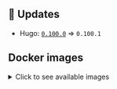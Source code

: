 ## :heartbeat: Updates

* Hugo: [`0.100.0`](https://github.com/klakegg/docker-hugo/releases/tag/0.100.0) => `0.100.1`


## Docker images

<details>
<summary>Click to see available images</summary>

This release is available from Docker Hub as project `klakegg/hugo` with the following tags:

| Alias tags                   | Version specific tags                      |
| ---------------------------- | ------------------------------------------ |
| `busybox`, `latest`          | `0.100.1-busybox`, `0.100.1`                     |
| `busybox-ci`, `ci`           | `0.100.1-busybox-ci`, `0.100.1-ci`               |
| `busybox-onbuild`, `onbuild` | `0.100.1-busybox-onbuild`, `0.100.1-onbuild`     |
| `alpine`                     | `0.100.1-alpine`                              |
| `alpine-ci`                  | `0.100.1-alpine-ci`                           |
| `alpine-onbuild`             | `0.100.1-alpine-onbuild`                      |
| `asciidoctor`                | `0.100.1-asciidoctor`                         |
| `asciidoctor-ci`             | `0.100.1-asciidoctor-ci`                      |
| `asciidoctor-onbuild`        | `0.100.1-asciidoctor-onbuild`                 |
| `pandoc`                     | `0.100.1-pandoc`                              |
| `pandoc-ci`                  | `0.100.1-pandoc-ci`                           |
| `pandoc-onbuild`             | `0.100.1-pandoc-onbuild`                      |
| `ext-alpine`                 | `0.100.1-ext-alpine`                          |
| `ext-alpine-ci`              | `0.100.1-ext-alpine-ci`                       |
| `ext-alpine-onbuild`         | `0.100.1-ext-alpine-onbuild`                  |
| `ext-asciidoctor`            | `0.100.1-ext-asciidoctor`                     |
| `ext-asciidoctor-ci`         | `0.100.1-ext-asciidoctor-ci`                  |
| `ext-asciidoctor-onbuild`    | `0.100.1-ext-asciidoctor-onbuild`             |
| `ext-pandoc`                 | `0.100.1-ext-pandoc`                          |
| `ext-pandoc-ci`              | `0.100.1-ext-pandoc-ci`                       |
| `ext-pandoc-onbuild`         | `0.100.1-ext-pandoc-onbuild`                  |
| `debian`                     | `0.100.1-debian`                              |
| `debian-ci`                  | `0.100.1-debian-ci`                           |
| `debian-onbuild`             | `0.100.1-debian-onbuild`                      |
| `ext-debian`, `ext`, `latest-ext` | `0.100.1-ext-debian`, `0.100.1-ext`         |
| `ext-debian-ci`, `ext-ci`    | `0.100.1-ext-debian-ci`, `0.100.1-ext-ci`        |
| `ext-debian-onbuild`, `ext-onbuild` | `0.100.1-ext-debian-onbuild`, `0.100.1-ext-onbuild` |
| `ubuntu`                     | `0.100.1-ubuntu`                            |
| `ubuntu-ci`                  | `0.100.1-ubuntu-ci`                         |
| `ubuntu-onbuild`             | `0.100.1-ubuntu-onbuild`                    |
| `ext-ubuntu`                 | `0.100.1-ext-ubuntu`                        |
| `ext-ubuntu-ci`              | `0.100.1-ext-ubuntu-ci`                     |
| `ext-ubuntu-onbuild`         | `0.100.1-ext-ubuntu-onbuild`                |
</details>